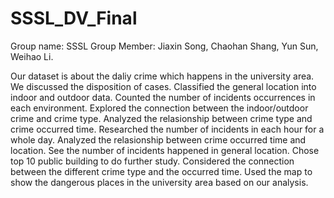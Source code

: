 # SSSL_DV_Final


Group name: SSSL
Group Member: Jiaxin Song, Chaohan Shang, Yun Sun, Weihao Li.


Our dataset is about the daliy crime which happens in the university area.
We discussed the disposition of cases.
Classified the general location into indoor and outdoor data.
Counted the number of incidents occurrences in each environment.
Explored the connection between the indoor/outdoor crime and crime type.
Analyzed the relasionship between crime type and crime occurred time.
Researched the number of incidents in each hour for a whole day.
Analyzed the relasionship between crime occurred time and location.
See the number of incidents happened in general location.
Chose top 10 public building to do further study.
Considered the connection between the different crime type and the occurred time.
Used the map to show the dangerous places in the university area based on our analysis.
